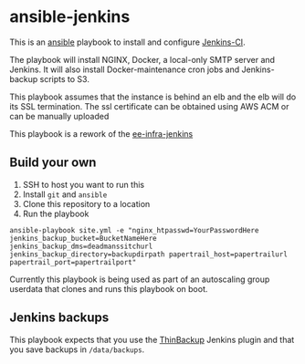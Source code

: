 # ansible-jenkins
This is an [ansible](http://ansible.com/) playbook to install and
configure [Jenkins-CI](http://jenkins-ci.org/).

The playbook will install NGINX, Docker, a local-only
SMTP server and Jenkins. It will also install Docker-maintenance cron
jobs and Jenkins-backup scripts to S3.

This playbook assumes that the instance is behind an elb and the elb will
do its SSL termination. The ssl certificate can be obtained using AWS ACM
or can be manually uploaded

This playbook is a rework of the [ee-infra-jenkins](https://github.com/mozmeao/ee-infra-jenkins)

## Build your own
1. SSH to host you want to run this
2. Install `git` and `ansible`
3. Clone this repository to a location
4. Run the playbook
```
ansible-playbook site.yml -e "nginx_htpasswd=YourPasswordHere jenkins_backup_bucket=BucketNameHere jenkins_backup_dms=deadmanssitchurl jenkins_backup_directory=backupdirpath papertrail_host=papertrailurl papertrail_port=papertrailport"
```

Currently this playbook is being used as part of an autoscaling group userdata that clones and runs this playbook on boot.

## Jenkins backups

This playbook expects that you use the [ThinBackup](https://wiki.jenkins-ci.org/display/JENKINS/thinBackup) Jenkins plugin and that you save backups in `/data/backups`.
